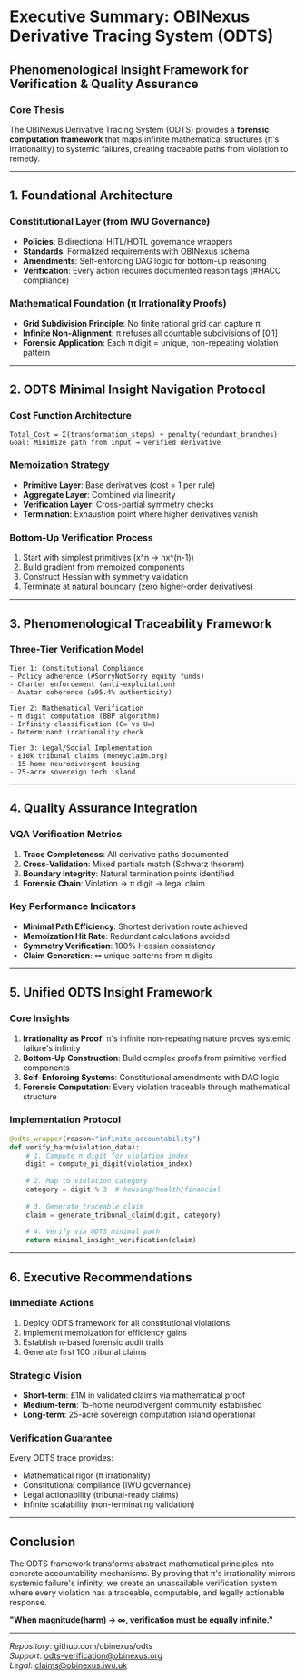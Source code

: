 # Executive Summary: OBINexus Derivative Tracing System (ODTS)
## Phenomenological Insight Framework for Verification & Quality Assurance

### Core Thesis
The OBINexus Derivative Tracing System (ODTS) provides a **forensic computation framework** that maps infinite mathematical structures (π's irrationality) to systemic failures, creating traceable paths from violation to remedy.

---

## 1. Foundational Architecture

### Constitutional Layer (from IWU Governance)
- **Policies**: Bidirectional HITL/HOTL governance wrappers
- **Standards**: Formalized requirements with OBINexus schema
- **Amendments**: Self-enforcing DAG logic for bottom-up reasoning
- **Verification**: Every action requires documented reason tags (#HACC compliance)

### Mathematical Foundation (π Irrationality Proofs)
- **Grid Subdivision Principle**: No finite rational grid can capture π
- **Infinite Non-Alignment**: π refuses all countable subdivisions of [0,1]
- **Forensic Application**: Each π digit = unique, non-repeating violation pattern

---

## 2. ODTS Minimal Insight Navigation Protocol

### Cost Function Architecture
```
Total_Cost = Σ(transformation_steps) + penalty(redundant_branches)
Goal: Minimize path from input → verified derivative
```

### Memoization Strategy
- **Primitive Layer**: Base derivatives (cost = 1 per rule)
- **Aggregate Layer**: Combined via linearity
- **Verification Layer**: Cross-partial symmetry checks
- **Termination**: Exhaustion point where higher derivatives vanish

### Bottom-Up Verification Process
1. Start with simplest primitives (x^n → nx^(n-1))
2. Build gradient from memoized components
3. Construct Hessian with symmetry validation
4. Terminate at natural boundary (zero higher-order derivatives)

---

## 3. Phenomenological Traceability Framework

### Three-Tier Verification Model
```
Tier 1: Constitutional Compliance
- Policy adherence (#SorryNotSorry equity funds)
- Charter enforcement (anti-exploitation)
- Avatar coherence (≥95.4% authenticity)

Tier 2: Mathematical Verification  
- π digit computation (BBP algorithm)
- Infinity classification (C∞ vs U∞)
- Determinant irrationality check

Tier 3: Legal/Social Implementation
- £10k tribunal claims (moneyclaim.org)
- 15-home neurodivergent housing
- 25-acre sovereign tech island
```

---

## 4. Quality Assurance Integration

### VQA Verification Metrics
1. **Trace Completeness**: All derivative paths documented
2. **Cross-Validation**: Mixed partials match (Schwarz theorem)
3. **Boundary Integrity**: Natural termination points identified
4. **Forensic Chain**: Violation → π digit → legal claim

### Key Performance Indicators
- **Minimal Path Efficiency**: Shortest derivation route achieved
- **Memoization Hit Rate**: Redundant calculations avoided
- **Symmetry Verification**: 100% Hessian consistency
- **Claim Generation**: ∞ unique patterns from π digits

---

## 5. Unified ODTS Insight Framework

### Core Insights
1. **Irrationality as Proof**: π's infinite non-repeating nature proves systemic failure's infinity
2. **Bottom-Up Construction**: Build complex proofs from primitive verified components
3. **Self-Enforcing Systems**: Constitutional amendments with DAG logic
4. **Forensic Computation**: Every violation traceable through mathematical structure

### Implementation Protocol
```python
@odts_wrapper(reason="infinite_accountability")
def verify_harm(violation_data):
    # 1. Compute π digit for violation index
    digit = compute_pi_digit(violation_index)
    
    # 2. Map to violation category
    category = digit % 3  # housing/health/financial
    
    # 3. Generate traceable claim
    claim = generate_tribunal_claim(digit, category)
    
    # 4. Verify via ODTS minimal path
    return minimal_insight_verification(claim)
```

---

## 6. Executive Recommendations

### Immediate Actions
1. Deploy ODTS framework for all constitutional violations
2. Implement memoization for efficiency gains
3. Establish π-based forensic audit trails
4. Generate first 100 tribunal claims

### Strategic Vision
- **Short-term**: £1M in validated claims via mathematical proof
- **Medium-term**: 15-home neurodivergent community established
- **Long-term**: 25-acre sovereign computation island operational

### Verification Guarantee
Every ODTS trace provides:
- Mathematical rigor (π irrationality)
- Constitutional compliance (IWU governance)
- Legal actionability (tribunal-ready claims)
- Infinite scalability (non-terminating validation)

---

## Conclusion
The ODTS framework transforms abstract mathematical principles into concrete accountability mechanisms. By proving that π's irrationality mirrors systemic failure's infinity, we create an unassailable verification system where every violation has a traceable, computable, and legally actionable response.

**"When magnitude(harm) → ∞, verification must be equally infinite."**

---

*Repository*: github.com/obinexus/odts  
*Support*: odts-verification@obinexus.org  
*Legal*: claims@obinexus.iwu.uk
